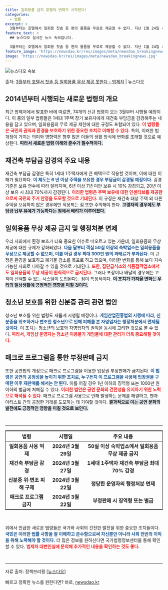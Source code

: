 ```yaml
---
title: 일회용품 금지 호텔의 변화가 시작된다!
categories:
  - 법률
excerpt: >
  3월부터는 호텔에서 일회용 칫솔 등 편의 물품을 무료로 제공할 수 없다. 지난 1월 24일 서울 강남구 코엑…
feature_text: >
  ## 뉴스다오 실시간 뉴스 속보입니다.

  3월부터는 호텔에서 일회용 칫솔 등 편의 물품을 무료로 제공할 수 없다. 지난 1월 24일 서울 강남구 코엑…
feature_image: 'https://newsdao.kr/res/images/meta/newsdao_breakingnews.jpg'
image: 'https://newsdao.kr/res/images/meta/newsdao_breakingnews.jpg'
---
```


![뉴스다오 속보](https://newsdao.kr/res/images/meta/newsdao_breakingnews.jpg)

<p>출처: <a href="https://newsdao.kr/3262" rel="dofollow">3월부터 호텔서 칫솔 등 일회용품 무상 제공 못한다 - 법제처</a> | 뉴스다오</p>

<h2 data-ke-size="size26">2014년부터 시행되는 새로운 법령의 개요</h2>

<p data-ke-size="size16">최근 법제처에서 발표한 바에 따르면, 74개의 신규 법령이 오는 3월부터 시행될 예정이다. 이 중의 일부 법령들은 1세대 1주택 장기 보유자에게 재건축 부담금을 감경해주는 내용을 담고 있으며, 일회용품의 무료 제공 제한에 대한 규정도 포함되어 있다. <b><span style="color: #ee2323;">이 법령들은 국민의 권익과 환경을 보호하기 위한 중요한 조치로 이해할 수 있다.</span></b> 특히, 이러한 법 개정이 가지는 의미와 영향력은 향후 많은 이들의 생활 방식에 변화를 초래할 것으로 예상된다. <b><span style="background-color: #21538527;">따라서 새로운 법령 이해와 준수가 필수적이다.</span></b></p>

<h2 data-ke-size="size26">재건축 부담금 감경의 주요 내용</h2>

<p data-ke-size="size16">재건축 부담금 감경은 특히 1세대 1주택자에게 큰 혜택으로 작용할 것이며, 이에 대한 이해가 필요하다. <b><span style="color: #1a5490;">이 제도는 6 년 이상 주택을 보유한 경우 부담금이 감경될 예정이다.</span></b> 감경 기준은 보유 연수에 따라 달라지며, 6년 이상 7년 미만 보유 시 10% 감경되고, 20년 이상 보유 시 최대 70%까지 감경된다. <b><span style="color: #ee2323;">이러한 법령은 주택 보유에 대한 인센티브를 제공함으로써 국민의 주거 안정을 도모할 것으로 기대된다.</span></b> 이 규정은 재건축 대상 주택 외 다른 주택을 보유하지 않은 경우에만 적용되는 점 또한 주의해야 한다. <b><span style="background-color: #21538527;">고령자의 경우에도 부담금 납부 유예가 가능하다는 점에서 배려가 이루어졌다.</span></b></p>

<h2 data-ke-size="size26">일회용품 무상 제공 금지 및 행정처분 면제</h2>

<p data-ke-size="size16">우리 사회에서 환경 보호가 더욱 중요한 이슈로 떠오르고 있는 가운데, 일회용품의 무상 제공에 대한 규제가 강화되었다. <b><span style="color: #1a5490;">다음 달부터 객실 50실 이상의 숙박업소는 일회용품을 무상으로 제공할 수 없으며, 이를 어길 경우 최대 300만 원의 과태료가 부과된다.</span></b> 이 규정은 환경을 보호하고 폐기물 감소를 목표로 하고 있으며, 이러한 변화를 통해 보다 지속 가능한 사회로 나아갈 수 있을 것으로 기대된다. <b><span style="color: #ee2323;">또한, 집단급식소와 식품접객업소에서도 일회용품의 무상 제공이 원칙적으로 금지된다.</span></b> 그러나 포장이나 배달의 경우에는 고객이 선택할 수 있는 시스템이 도입된다는 점이 특징적이다. <b><span style="background-color: #21538527;">이 조치가 가져올 변화는 우리의 일상생활에 긍정적인 영향을 미칠 것이다.</span></b></p>

<h2 data-ke-size="size26">청소년 보호를 위한 신분증 관리 관련 법안</h2>

<p data-ke-size="size16">청소년 보호를 위한 법령도 새롭게 시행될 예정이다. <b><span style="color: #1a5490;">게임산업진흥법의 시행에 따라, 신분증을 위조하거나 변조한 청소년으로 인해 피해를 본 자영업자는 행정처분에서 면제될 것이다.</span></b> 이 조치는 청소년의 보호와 자영업자의 권익을 동시에 고려한 것으로 볼 수 있다. <b><span style="color: #ee2323;">따라서, 게임샵 운영자는 청소년 이용불가 게임물에 대한 관리가 더욱 중요해질 것이다.</span></b></p>

<h2 data-ke-size="size26">매크로 프로그램을 통한 부정판매 금지</h2>

<p data-ke-size="size16">또한 공연법의 개정으로 매크로 프로그램을 이용한 입장권 부정판매가 금지된다. <b><span style="color: #1a5490;">이 법령은 공연의 공정성을 높이기 위한 조치로, 누구든지 이 프로그램을 사용해 입장권을 구매한 이후 재판매를 해서는 안 된다.</span></b> 이를 어길 경우 1년 이하의 징역형 또는 1000만 원 이하의 벌금에 처해질 수 있다. <b><span style="color: #ee2323;">이러한 법안은 공연 문화의 건전성을 유지하기 위한 노력으로 해석될 수 있다.</span></b> 매크로 프로그램 사용으로 인해 발생하는 문제를 해결하고, 팬과 아티스트 간의 공정한 거래를 도모하는 데 기여할 것이다. <b><span style="background-color: #21538527;">결과적으로 이는 공연 문화의 발전에도 긍정적인 영향을 미칠 것으로 보인다.</span></b></p>

<p data-ke-size="size16">&nbsp;</p>

<hr>

<table style="width: 100%; border: 1px solid black;">
  <thead>
    <tr>
      <th style="text-align: center; height: 17px;"><b>법령</b></th>
      <th style="text-align: center; height: 17px;"><b>시행일</b></th>
      <th style="text-align: center; height: 17px;"><b>주요 내용</b></th>
    </tr>
  </thead>
  <tbody>
    <tr>
      <td style="text-align: center; height: 17px;"><b>일회용품 사용 억제</b></td>
      <td style="text-align: center; height: 17px;"><b>2024년 3월 29일</b></td>
      <td style="text-align: center; height: 17px;"><b>50실 이상 숙박업소에서 일회용품 무상 제공 금지</b></td>
    </tr>
    <tr>
      <td style="text-align: center; height: 17px;"><b>재건축 부담금 감경</b></td>
      <td style="text-align: center; height: 17px;"><b>2024년 3월 27일</b></td>
      <td style="text-align: center; height: 17px;"><b>1세대 1주택자 재건축 부담금 최대 70% 감경</b></td>
    </tr>
    <tr>
      <td style="text-align: center; height: 17px;"><b>신분증 위·변조 피해 구제</b></td>
      <td style="text-align: center; height: 17px;"><b>2024년 3월 22일</b></td>
      <td style="text-align: center; height: 17px;"><b>정당한 운영자의 행정처분 면제</b></td>
    </tr>
    <tr>
      <td style="text-align: center; height: 17px;"><b>매크로 프로그램 금지</b></td>
      <td style="text-align: center; height: 17px;"><b>2024년 3월 22일</b></td>
      <td style="text-align: center; height: 17px;"><b>부정판매 시 징역형 또는 벌금</b></td>
    </tr>
  </tbody>
</table>

<p data-ke-size="size16">&nbsp;</p>

<p data-ke-size="size16">위에서 언급한 새로운 법령들은 국가와 사회의 건전한 발전을 위한 중요한 조치들이다. <b><span style="color: #1a5490;">국민은 이러한 법률 사항을 잘 이해하고 준수함으로써 자신뿐만 아니라 사회 전반의 이익을 위해 노력해야 할 것이다.</span></b> 더 많은 정보를 원하신다면 국가법령정보센터를 통해 확인할 수 있다. <b><span style="color: #ee2323;">법제처 대변인실에 문의해 추가적인 내용을 확인하는 것도 좋다.</span></b></p>

<p data-ke-size="size16">&nbsp;</p>

<hr>

<p data-ke-size="size16">자료 출처: 정책브리핑 [<a href="https://newsdao.kr/3262">뉴스다오</a>]</p> 

빠르고 정확한 뉴스를 원한다면? 바로, <a href="https://newsdao.kr" rel="dofollow">newsdao.kr</a>



